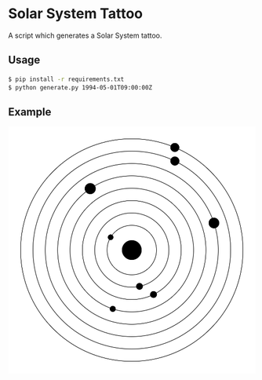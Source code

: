 # Solar System Tattoo

A script which generates a Solar System tattoo.

## Usage

```sh
$ pip install -r requirements.txt
$ python generate.py 1994-05-01T09:00:00Z
```

## Example

![Example](example.png)
